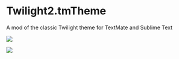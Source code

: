 Twilight2.tmTheme
=================

A mod of the classic Twilight theme for TextMate and Sublime Text

![](http://ckyp.us/QY28+)

![](http://ckyp.us/4z18+)
